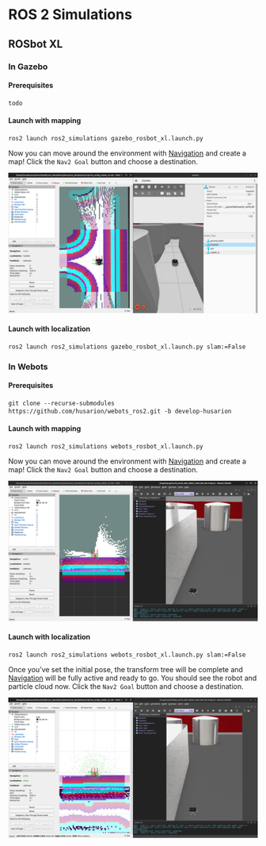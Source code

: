 # ROS 2 Simulations


## ROSbot XL

### In Gazebo

#### Prerequisites

```shell
todo
```

#### Launch with mapping

```shell
ros2 launch ros2_simulations gazebo_rosbot_xl.launch.py
```

Now you can move around the environment with [Navigation](https://navigation.ros.org/) and create a map!
Click the ``Nav2 Goal`` button and choose a destination.

![rosbotxl-gazebo](https://github.com/irenebm/ros2_nodes/blob/iron/.figures/ros2_simulations/preview_gazebo_rosbot_xl.png)

#### Launch with localization

```shell
ros2 launch ros2_simulations gazebo_rosbot_xl.launch.py slam:=False
```

### In Webots

#### Prerequisites

```shell
git clone --recurse-submodules https://github.com/husarion/webots_ros2.git -b develop-husarion
```

#### Launch with mapping

```shell
ros2 launch ros2_simulations webots_rosbot_xl.launch.py
```

Now you can move around the environment with [Navigation](https://navigation.ros.org/) and create a map!
Click the ``Nav2 Goal`` button and choose a destination.

![rosbotxl-webots](https://github.com/irenebm/ros2_nodes/blob/iron/.figures/ros2_simulations/preview_webots_rosbot_xl.png)

#### Launch with localization

```shell
ros2 launch ros2_simulations webots_rosbot_xl.launch.py slam:=False
```

Once you’ve set the initial pose, the transform tree will be complete and [Navigation](https://navigation.ros.org/) will be fully active and ready to go. You should see the robot and particle cloud now.
Click the ``Nav2 Goal`` button and choose a destination.

![rosbotxl-webots-localization](https://github.com/irenebm/ros2_nodes/blob/iron/.figures/ros2_simulations/preview_webots_localization_rosbot_xl.png)
